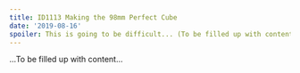```yaml
---
title: ID1113 Making the 98mm Perfect Cube
date: '2019-08-16'
spoiler: This is going to be difficult... (To be filled up with content)
---
```



...To be filled up with content...